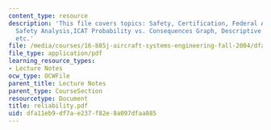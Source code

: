 ```yaml
---
content_type: resource
description: 'This file covers topics: Safety, Certification, Federal Aviation Regulations,
  Safety Analysis,ICAT Probability vs. Consequences Graph, Descriptive Probabilities
  etc.'
file: /media/courses/16-885j-aircraft-systems-engineering-fall-2004/dfa11eb9df7ae237f82e8a097dfaa885_reliability.pdf
file_type: application/pdf
learning_resource_types:
- Lecture Notes
ocw_type: OCWFile
parent_title: Lecture Notes
parent_type: CourseSection
resourcetype: Document
title: reliability.pdf
uid: dfa11eb9-df7a-e237-f82e-8a097dfaa885
---
```

